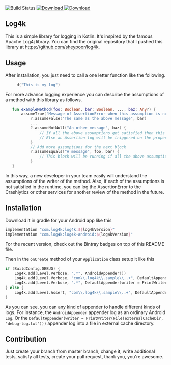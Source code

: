  ![Build Status](https://github.com/hadilq/log4k/workflows/.github/workflows/check.yml/badge.svg?branch=master)
 [ ![Download](https://api.bintray.com/packages/hadilq/Sheypoor/log4k/images/download.svg) ](https://bintray.com/hadilq/Sheypoor/log4k/_latestVersion)
 [ ![Download](https://api.bintray.com/packages/hadilq/Sheypoor/log4k-android/images/download.svg) ](https://bintray.com/hadilq/Sheypoor/log4k-android/_latestVersion)

Log4k
---
This is a simple library for logging in Kotlin. It's inspired by the famous Apache Log4j library. You can find the original repository that I pushed this library at https://github.com/sheypoor/log4k.

Usage
---
After installation, you just need to call a one letter function like the following.
```kotlin
     d("This is my log")
```
For more advance logging experience you can describe the assumptions of a method with this library as follows.
```kotlin
   fun exampleMethod(foo: Boolean, bar: Boolean, ..., baz: Any?) {
       assumeTrue("Message of AssertionError when this assumption is not satisfied", foo)
           ?.assumeFalse("The same as the above message", bar)
           ...
           ?.assumeNotNull("An other message", baz) {
               // If all the above assumptions get satisfied then this block will be running.
               // Else an Assertion log will be triggered on the proper Appenders.
           }
           // Add more assumptions for the next block
           ?.assumeEquals("A message", foo, bar) {
               // This block will be running if all the above assumptions are true.
           }
   }
```
In this way, a new developer in your team easily will understand the assumptions of the writer of the method. Also, if
each of the assumptions is not satisfied in the runtime, you can log the AssertionError to the Crashlytics or other
services for another review of the method in the future.

Installation
---
Download it in gradle for your Android app like this
```groovy
implementation "com.log4k:log4k:${log4kVersion}"
implementation "com.log4k:log4k-android:${log4kVersion}"
```
For the recent version, check out the Bintray badges on top of this README file.

Then in the `onCreate` method of your `Application` class setup it like this
```kotlin
if (BuildConfig.DEBUG) {
    Log4k.add(Level.Verbose, ".*", AndroidAppender())
    Log4k.add(Level.Verbose, "com\\.log4k\\.sample\\..+", DefaultAppender())
    Log4k.add(Level.Verbose, ".*", DefaultAppender(writer = PrintWriter(File(externalCacheDir, "debug-log.txt"))))
} else {
    Log4k.add(Level.Assert, "com\\.log4k\\.sample\\..+", DefaultAppender(writer = PrintWriter(File(filesDir, "log.txt"))))
}
```
As you can see, you can any kind of appender to handle different kinds of logs. For instance, the `AndroidAppender`
appender log as an ordinary Android `Log`. Or the `DefaultAppender(writer = PrintWriter(File(externalCacheDir, "debug-log.txt")))`
appender log into a file in external cache directory.

Contribution
---
Just create your branch from master branch, change it, write additional tests, satisfy all tests, create your pull
request, thank you, you're awesome.
